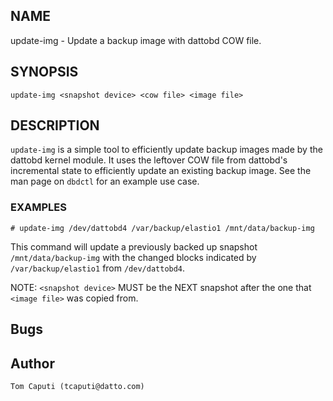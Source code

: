 ## NAME

update-img - Update a backup image with dattobd COW file.

## SYNOPSIS

`update-img <snapshot device> <cow file> <image file>`

## DESCRIPTION

`update-img` is a simple tool to efficiently update backup images made by the dattobd kernel module. It uses the leftover COW file from dattobd's incremental state to efficiently update an existing backup image. See the man page on `dbdctl` for an example use case.

### EXAMPLES

`# update-img /dev/dattobd4 /var/backup/elastio1 /mnt/data/backup-img`

This command will update a previously backed up snapshot `/mnt/data/backup-img` with the changed blocks indicated by `/var/backup/elastio1` from `/dev/dattobd4`.

NOTE: `<snapshot device>` MUST be the NEXT snapshot after the one that `<image file>` was copied from.

## Bugs

## Author

    Tom Caputi (tcaputi@datto.com)

